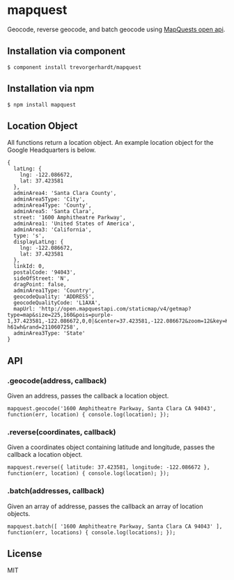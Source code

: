 
# mapquest

  Geocode, reverse geocode, and batch geocode using [MapQuests open api](http://open.mapquestapi.com/geocoding/).

## Installation via component

    $ component install trevorgerhardt/mapquest

## Installation via npm

    $ npm install mapquest

## Location Object

  All functions return a location object. An example location object for the Google Headquarters is below.

    { 
      latLng: { 
        lng: -122.086672, 
        lat: 37.423581 
      },
      adminArea4: 'Santa Clara County',
      adminArea5Type: 'City',
      adminArea4Type: 'County',
      adminArea5: 'Santa Clara',
      street: '1600 Amphitheatre Parkway',
      adminArea1: 'United States of America',
      adminArea3: 'California',
      type: 's',
      displayLatLng: { 
        lng: -122.086672, 
        lat: 37.423581 
      },
      linkId: 0,
      postalCode: '94043',
      sideOfStreet: 'N',
      dragPoint: false,
      adminArea1Type: 'Country',
      geocodeQuality: 'ADDRESS',
      geocodeQualityCode: 'L1AXA',
      mapUrl: 'http://open.mapquestapi.com/staticmap/v4/getmap?type=map&size=225,160&pois=purple-1,37.423581,-122.086672,0,0|&center=37.423581,-122.086672&zoom=12&key=Kmjtd%7Cluu7n162n1%2C22%3Do5-h61wh&rand=2110607258',
      adminArea3Type: 'State' 
    }

## API

### .geocode(address, callback)

  Given an address, passes the callback a location object.

    mapquest.geocode('1600 Amphitheatre Parkway, Santa Clara CA 94043', function(err, location) { console.log(location); });

### .reverse(coordinates, callback)

  Given a coordinates object containing latitude and longitude, passes the callback a location object.

    mapquest.reverse({ latitude: 37.423581, longitude: -122.086672 }, function(err, location) { console.log(location); });

### .batch(addresses, callback)

  Given an array of addresse, passes the callback an array of location objects.

    mapquest.batch([ '1600 Amphitheatre Parkway, Santa Clara CA 94043' ], function(err, locations) { console.log(locations); });

## License

  MIT
